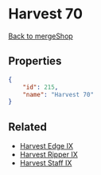 # Harvest 70

<no description available>

[Back to mergeShop](../merge-shops.md)

## Properties

```json
{
    "id": 215,
    "name": "Harvest 70"
}
```

## Related

- [Harvest Edge IX](../items/12833-harvest-edge-ix.md)
- [Harvest Ripper IX](../items/12834-harvest-ripper-ix.md)
- [Harvest Staff IX](../items/12835-harvest-staff-ix.md)

